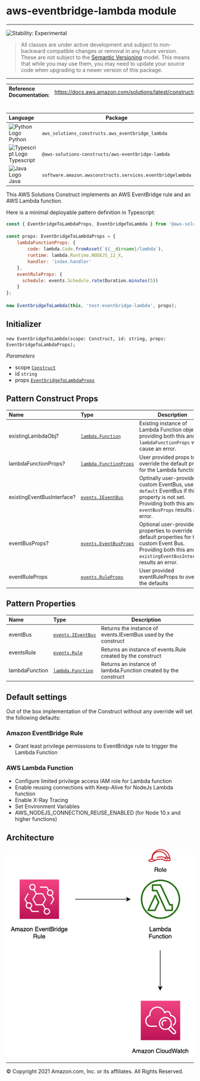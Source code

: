 # aws-eventbridge-lambda module
<!--BEGIN STABILITY BANNER-->

---

![Stability: Experimental](https://img.shields.io/badge/stability-Experimental-important.svg?style=for-the-badge)

> All classes are under active development and subject to non-backward compatible changes or removal in any
> future version. These are not subject to the [Semantic Versioning](https://semver.org/) model.
> This means that while you may use them, you may need to update your source code when upgrading to a newer version of this package.

---
<!--END STABILITY BANNER-->

| **Reference Documentation**:| <span style="font-weight: normal">https://docs.aws.amazon.com/solutions/latest/constructs/</span>|
|:-------------|:-------------|
<div style="height:8px"></div>

| **Language**     | **Package**        |
|:-------------|-----------------|
|![Python Logo](https://docs.aws.amazon.com/cdk/api/latest/img/python32.png) Python|`aws_solutions_constructs.aws_eventbridge_lambda`|
|![Typescript Logo](https://docs.aws.amazon.com/cdk/api/latest/img/typescript32.png) Typescript|`@aws-solutions-constructs/aws-eventbridge-lambda`|
|![Java Logo](https://docs.aws.amazon.com/cdk/api/latest/img/java32.png) Java|`software.amazon.awsconstructs.services.eventbridgelambda`|

This AWS Solutions Construct implements an AWS EventBridge rule and an AWS Lambda function.

Here is a minimal deployable pattern definition in Typescript:

``` javascript
const { EventbridgeToLambdaProps, EventbridgeToLambda } from '@aws-solutions-constructs/aws-eventbridge-lambda';

const props: EventbridgeToLambdaProps = {
    lambdaFunctionProps: {
        code: lambda.Code.fromAsset(`${__dirname}/lambda`),
        runtime: lambda.Runtime.NODEJS_12_X,
        handler: 'index.handler'
    },
    eventRuleProps: {
      schedule: events.Schedule.rate(Duration.minutes(5))
    }
};

new EventbridgeToLambda(this, 'test-eventbridge-lambda', props);
```

## Initializer

``` text
new EventbridgeToLambda(scope: Construct, id: string, props: EventbridgeToLambdaProps);
```

_Parameters_

* scope [`Construct`](https://docs.aws.amazon.com/cdk/api/latest/docs/@aws-cdk_core.Construct.html)
* id `string`
* props [`EventbridgeToLambdaProps`](#pattern-construct-props)

## Pattern Construct Props

| **Name**     | **Type**        | **Description** |
|:-------------|:----------------|-----------------|
|existingLambdaObj?|[`lambda.Function`](https://docs.aws.amazon.com/cdk/api/latest/docs/@aws-cdk_aws-lambda.Function.html)|Existing instance of Lambda Function object, providing both this and `lambdaFunctionProps` will cause an error.|
|lambdaFunctionProps?|[`lambda.FunctionProps`](https://docs.aws.amazon.com/cdk/api/latest/docs/@aws-cdk_aws-lambda.FunctionProps.html)|User provided props to override the default props for the Lambda function.|
|existingEventBusInterface?|[`events.IEventBus`](https://docs.aws.amazon.com/cdk/api/latest/docs/@aws-cdk_aws-events.IEventBus.html)| Optinally user-provided custom EventBus, uses `default` EventBus if this property is not set. Providing both this and `eventBusProps` results an error.|
|eventBusProps?|[`events.EventBusProps`](https://docs.aws.amazon.com/cdk/api/latest/docs/@aws-cdk_aws-events.EventBusProps.html)|Optional user-provided properties to override the default properties for the custom Event Bus. Providing both this and `existingEventBusInterface` results an error.|
|eventRuleProps|[`events.RuleProps`](https://docs.aws.amazon.com/cdk/api/latest/docs/@aws-cdk_aws-events.RuleProps.html)|User provided eventRuleProps to override the defaults|

## Pattern Properties

| **Name**     | **Type**        | **Description** |
|:-------------|:----------------|-----------------|
|eventBus|[`events.IEventBus`](https://docs.aws.amazon.com/cdk/api/latest/docs/@aws-cdk_aws-events.IEventBus.html)|Returns the instance of events.IEventBus used by the construct|
|eventsRule|[`events.Rule`](https://docs.aws.amazon.com/cdk/api/latest/docs/@aws-cdk_aws-events.Rule.html)|Returns an instance of events.Rule created by the construct|
|lambdaFunction|[`lambda.Function`](https://docs.aws.amazon.com/cdk/api/latest/docs/@aws-cdk_aws-lambda.Function.html)|Returns an instance of lambda.Function created by the construct|

## Default settings

Out of the box implementation of the Construct without any override will set the following defaults:

### Amazon EventBridge Rule
* Grant least privilege permissions to EventBridge rule to trigger the Lambda Function

### AWS Lambda Function
* Configure limited privilege access IAM role for Lambda function
* Enable reusing connections with Keep-Alive for NodeJs Lambda function
* Enable X-Ray Tracing
* Set Environment Variables
* AWS_NODEJS_CONNECTION_REUSE_ENABLED (for Node 10.x and higher functions)

## Architecture
![Architecture Diagram](architecture.png)

***
&copy; Copyright 2021 Amazon.com, Inc. or its affiliates. All Rights Reserved.